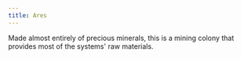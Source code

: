 ```yaml
---
title: Ares
---
```


Made almost entirely of precious minerals, this is a mining colony that provides most of the systems' raw materials.